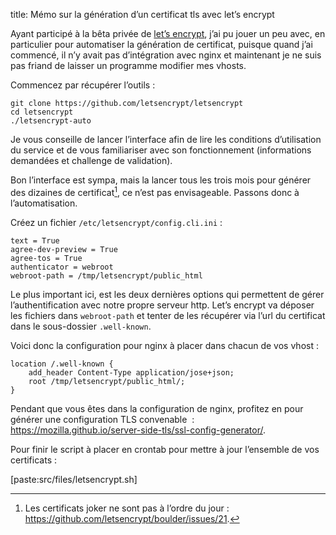 title: Mémo sur la génération d’un certificat tls avec let’s encrypt

Ayant participé à la bêta privée de [let’s encrypt](https://letsencrypt.org/),
j’ai pu jouer un peu avec, en particulier pour automatiser la génération de
certificat, puisque quand j’ai commencé, il n’y avait pas d’intégration avec
nginx et maintenant je ne suis pas friand de laisser un programme modifier mes
vhosts.

Commencez par récupérer l’outils :

```
git clone https://github.com/letsencrypt/letsencrypt
cd letsencrypt
./letsencrypt-auto
```

Je vous conseille de lancer l’interface afin de lire les conditions
d’utilisation du service et de vous familiariser avec son fonctionnement
(informations demandées et challenge de validation).

Bon l’interface est sympa, mais la lancer tous les trois mois pour générer des
dizaines de certificat[^1], ce n’est pas envisageable. Passons donc à
l’automatisation.

Créez un fichier `/etc/letsencrypt/config.cli.ini` :

```
text = True
agree-dev-preview = True
agree-tos = True
authenticator = webroot
webroot-path = /tmp/letsencrypt/public_html
```

Le plus important ici, est les deux dernières options qui permettent de gérer
l’authentification avec notre propre serveur http. Let’s encrypt va déposer les
fichiers dans `webroot-path` et tenter de les récupérer via l’url du certificat
dans le sous-dossier `.well-known`.

Voici donc la configuration pour nginx à placer dans chacun de vos vhost :

```
location /.well-known {
    add_header Content-Type application/jose+json;
    root /tmp/letsencrypt/public_html/;
}
```

Pendant que vous êtes dans la configuration de nginx, profitez en pour générer
une configuration TLS convenable  :
<https://mozilla.github.io/server-side-tls/ssl-config-generator/>.

Pour finir le script à placer en crontab pour mettre à jour l’ensemble de vos
certificats :

[paste:src/files/letsencrypt.sh]

[^1]: Les certificats joker ne sont pas à l’ordre du jour :
  <https://github.com/letsencrypt/boulder/issues/21>.
